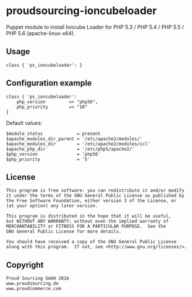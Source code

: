 # proudsourcing-ioncubeloader

Puppet module to install Ioncube Loader for PHP 5.3 / PHP 5.4 / PHP 5.5 / PHP 5.6 (apache-linux-x64).


## Usage

	class { 'ps_ioncubeloader':	}


## Configuration example

	class { 'ps_ioncubeloader':
		php_version			=> "php56",
		php_priority		=> "10"
	}


Default values:

	$module_status			   = present
    $apache_modules_dir_parent = '/etc/apache2/modules/'
    $apache_modules_dir		   = '/etc/apache2/modules/icl'
    $apache_php_dir			   = '/etc/php5/apache2/'
    $php_version			   = 'php56'
    $php_priority			   = '5'


## License

    This program is free software: you can redistribute it and/or modify
    it under the terms of the GNU General Public License as published by
    the Free Software Foundation, either version 3 of the License, or
    (at your option) any later version.

    This program is distributed in the hope that it will be useful,
    but WITHOUT ANY WARRANTY; without even the implied warranty of
    MERCHANTABILITY or FITNESS FOR A PARTICULAR PURPOSE.  See the
    GNU General Public License for more details.

    You should have received a copy of the GNU General Public License
    along with this program.  If not, see <http://www.gnu.org/licenses/>.
    

## Copyright

	Proud Sourcing GmbH 2016
	www.proudsourcing.de
	www.proudcommerce.com
	